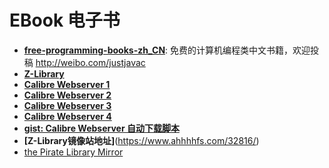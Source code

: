 # EBook 电子书

- **[free-programming-books-zh_CN](https://github.com/justjavac/free-programming-books-zh_CN)**: 免费的计算机编程类中文书籍，欢迎投稿 http://weibo.com/justjavac
- **[Z-Library](https://zh.hk1lib.org/)**
- **[Calibre Webserver 1](http://soulseeker.myds.me:25788/)**
- **[Calibre Webserver 2](https://book.codefine.site:6870)**
- **[Calibre Webserver 3](https://wenyuange.org)**
- **[Calibre Webserver 4](http://nas.9696.pub:8083)**
- **[gist: Calibre Webserver 自动下载脚本](https://gist.github.com/syhily/9feb936bcaebf2beec567733810f4666)**
- **[Z-Library镜像站地址]**(https://www.ahhhhfs.com/32816/)
- [the Pirate Library Mirror](http://pilimi.org/)
